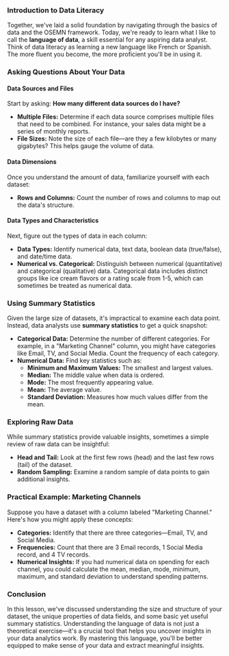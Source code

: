 ### Introduction to Data Literacy

Together, we've laid a solid foundation by navigating through the basics of data and the OSEMN framework. Today, we're ready to learn what I like to call the **language of data**, a skill essential for any aspiring data analyst. Think of data literacy as learning a new language like French or Spanish. The more fluent you become, the more proficient you'll be in using it.

### Asking Questions About Your Data

#### Data Sources and Files
Start by asking: **How many different data sources do I have?**
- **Multiple Files:** Determine if each data source comprises multiple files that need to be combined. For instance, your sales data might be a series of monthly reports.
- **File Sizes:** Note the size of each file—are they a few kilobytes or many gigabytes? This helps gauge the volume of data.

#### Data Dimensions
Once you understand the amount of data, familiarize yourself with each dataset:
- **Rows and Columns:** Count the number of rows and columns to map out the data's structure.

#### Data Types and Characteristics
Next, figure out the types of data in each column:
- **Data Types:** Identify numerical data, text data, boolean data (true/false), and date/time data.
- **Numerical vs. Categorical:** Distinguish between numerical (quantitative) and categorical (qualitative) data. Categorical data includes distinct groups like ice cream flavors or a rating scale from 1-5, which can sometimes be treated as numerical data.

### Using Summary Statistics

Given the large size of datasets, it's impractical to examine each data point. Instead, data analysts use **summary statistics** to get a quick snapshot:
- **Categorical Data:** Determine the number of different categories. For example, in a "Marketing Channel" column, you might have categories like Email, TV, and Social Media. Count the frequency of each category.
- **Numerical Data:** Find key statistics such as:
  - **Minimum and Maximum Values:** The smallest and largest values.
  - **Median:** The middle value when data is ordered.
  - **Mode:** The most frequently appearing value.
  - **Mean:** The average value.
  - **Standard Deviation:** Measures how much values differ from the mean.

### Exploring Raw Data

While summary statistics provide valuable insights, sometimes a simple review of raw data can be insightful:
- **Head and Tail:** Look at the first few rows (head) and the last few rows (tail) of the dataset.
- **Random Sampling:** Examine a random sample of data points to gain additional insights.

### Practical Example: Marketing Channels
Suppose you have a dataset with a column labeled "Marketing Channel." Here's how you might apply these concepts:
- **Categories:** Identify that there are three categories—Email, TV, and Social Media.
- **Frequencies:** Count that there are 3 Email records, 1 Social Media record, and 4 TV records.
- **Numerical Insights:** If you had numerical data on spending for each channel, you could calculate the mean, median, mode, minimum, maximum, and standard deviation to understand spending patterns.

### Conclusion

In this lesson, we've discussed understanding the size and structure of your dataset, the unique properties of data fields, and some basic yet useful summary statistics. Understanding the language of data is not just a theoretical exercise—it's a crucial tool that helps you uncover insights in your data analytics work. By mastering this language, you'll be better equipped to make sense of your data and extract meaningful insights.